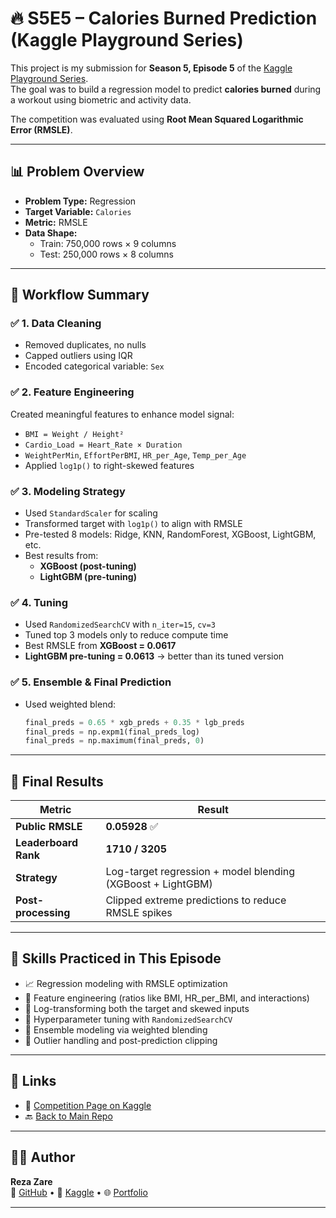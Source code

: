 # 🔥 S5E5 – Calories Burned Prediction (Kaggle Playground Series)

This project is my submission for **Season 5, Episode 5** of the [Kaggle Playground Series](https://www.kaggle.com/competitions/playground-series-s5e5).  
The goal was to build a regression model to predict **calories burned** during a workout using biometric and activity data.

The competition was evaluated using **Root Mean Squared Logarithmic Error (RMSLE)**.

---

## 📊 Problem Overview

- **Problem Type:** Regression
- **Target Variable:** `Calories`
- **Metric:** RMSLE
- **Data Shape:**  
  - Train: 750,000 rows × 9 columns  
  - Test: 250,000 rows × 8 columns

---


## 🧠 Workflow Summary

### ✅ 1. Data Cleaning
- Removed duplicates, no nulls
- Capped outliers using IQR
- Encoded categorical variable: `Sex`

### ✅ 2. Feature Engineering
Created meaningful features to enhance model signal:
- `BMI = Weight / Height²`
- `Cardio_Load = Heart_Rate × Duration`
- `WeightPerMin`, `EffortPerBMI`, `HR_per_Age`, `Temp_per_Age`
- Applied `log1p()` to right-skewed features

### ✅ 3. Modeling Strategy
- Used `StandardScaler` for scaling
- Transformed target with `log1p()` to align with RMSLE
- Pre-tested 8 models: Ridge, KNN, RandomForest, XGBoost, LightGBM, etc.
- Best results from:
  - **XGBoost (post-tuning)**
  - **LightGBM (pre-tuning)**

### ✅ 4. Tuning
- Used `RandomizedSearchCV` with `n_iter=15`, `cv=3`
- Tuned top 3 models only to reduce compute time
- Best RMSLE from **XGBoost = 0.0617**
- **LightGBM pre-tuning = 0.0613** → better than its tuned version

### ✅ 5. Ensemble & Final Prediction
- Used weighted blend:
  ```python
  final_preds = 0.65 * xgb_preds + 0.35 * lgb_preds
  final_preds = np.expm1(final_preds_log)
  final_preds = np.maximum(final_preds, 0)
  ```

---

## 🏁 Final Results

| Metric           | Result         |
|------------------|----------------|
| **Public RMSLE**  | **0.05928** ✅  
| **Leaderboard Rank** | **1710 / 3205**  
| **Strategy**      | Log-target regression + model blending (XGBoost + LightGBM)  
| **Post-processing** | Clipped extreme predictions to reduce RMSLE spikes  

---

## 🧠 Skills Practiced in This Episode

- 📈 Regression modeling with RMSLE optimization
- 🧮 Feature engineering (ratios like BMI, HR_per_BMI, and interactions)
- 🔄 Log-transforming both the target and skewed inputs
- 🔧 Hyperparameter tuning with `RandomizedSearchCV`
- 🧠 Ensemble modeling via weighted blending
- 🧹 Outlier handling and post-prediction clipping

---

## 📎 Links

- 📄 [Competition Page on Kaggle](https://www.kaggle.com/competitions/playground-series-s5e5)
- 🔙 [Back to Main Repo](../)

---

## 🙋‍♂️ Author

**Reza Zare**  
📌 [GitHub](https://github.com/arezazare) • 🧠 [Kaggle](https://www.kaggle.com/arezazare) • 🌐 [Portfolio](https://arezazare.github.io)

---
